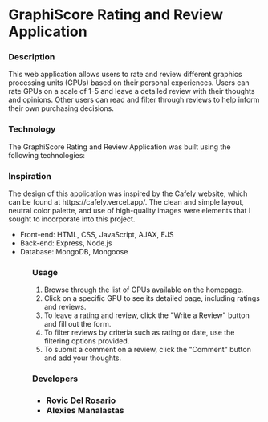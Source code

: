 <h1>GraphiScore Rating and Review Application</h1>
<h3>Description</h3>
<p>This web application allows users to rate and review different graphics processing units (GPUs) based on their personal experiences. Users can rate GPUs on a scale of 1-5 and leave a detailed review with their thoughts and opinions. Other users can read and filter through reviews to help inform their own purchasing decisions.</p>

<h3>Technology</h3>
<p>The GraphiScore Rating and Review Application was built using the following technologies:</p>
<h3>Inspiration</h3>
<p>The design of this application was inspired by the Cafely website, which can be found at https://cafely.vercel.app/. The clean and simple layout, neutral color palette, and use of high-quality images were elements that I sought to incorporate into this project.</p>

<ul>
  <li>Front-end: HTML, CSS, JavaScript, AJAX, EJS</li>
  <li>Back-end: Express, Node.js</li>
  <li>Database: MongoDB, Mongoose</li>
<ul>
<h3>Usage</h3>
<ol>
  <li>Browse through the list of GPUs available on the homepage.</li>
  <li>Click on a specific GPU to see its detailed page, including ratings and reviews.</li>
  <li>To leave a rating and review, click the "Write a Review" button and fill out the form.</li>
  <li>To filter reviews by criteria such as rating or date, use the filtering options provided.</li>
  <li>To submit a comment on a review, click the "Comment" button and add your thoughts.</li>
</ol>

<h3>Developers<h3>
<ul>
  <li>Rovic Del Rosario</li>
  <li>Alexies Manalastas</li>
</ul>
